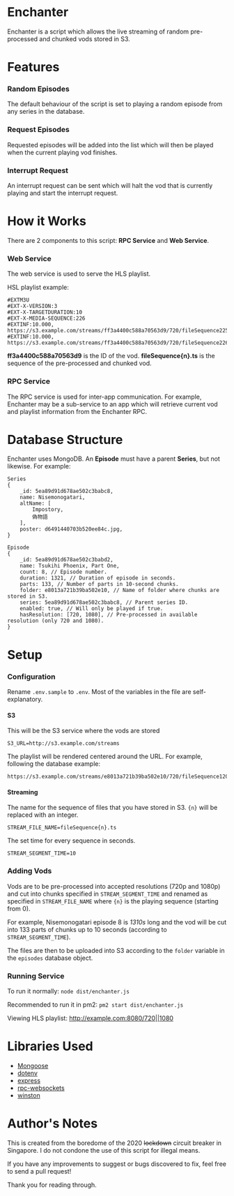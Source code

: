# Enchanter

Enchanter is a script which allows the live streaming of random pre-processed and chunked vods stored in S3.


# Features
### Random Episodes
The default behaviour of the script is set to playing a random episode from any series in the database.

### Request Episodes
Requested episodes will be added into the list which will then be played when the current playing vod finishes.

### Interrupt Request
An interrupt request can be sent which will halt the vod that is currently playing and start the interrupt request.

# How it Works
There are 2 components to this script: **RPC Service** and **Web Service**.

### Web Service
The web service is used to serve the HLS playlist. 

HSL playlist example:
```
#EXTM3U
#EXT-X-VERSION:3
#EXT-X-TARGETDURATION:10
#EXT-X-MEDIA-SEQUENCE:226
#EXTINF:10.000,
https://s3.example.com/streams/ff3a4400c588a70563d9/720/fileSequence225.ts
#EXTINF:10.000,
https://s3.example.com/streams/ff3a4400c588a70563d9/720/fileSequence226.ts
```
**ff3a4400c588a70563d9** is the ID of the vod.
**fileSequence{n}.ts** is the sequence of the pre-processed and chunked vod.

### RPC Service
The RPC service is used for inter-app communication. For example, Enchanter may be a sub-service to an app which will retrieve current vod and playlist information from the Enchanter RPC.

# Database Structure
Enchanter uses MongoDB. An **Episode** must have a parent **Series**, but not likewise.
For example:
```
Series
{
	_id: 5ea89d91d678ae502c3babc8,
	name: Nisemonogatari,
	altName: [
		Impostory,
		偽物語
	],
	poster: d6491440703b520ee84c.jpg,
}
```
```
Episode
{
	_id: 5ea89d91d678ae502c3babd2,
	name: Tsukihi Phoenix, Part One,
	count: 8, // Episode number.
	duration: 1321, // Duration of episode in seconds.
	parts: 133, // Number of parts in 10-second chunks.
	folder: e8013a721b39ba502e10, // Name of folder where chunks are stored in S3.
	series: 5ea89d91d678ae502c3babc8, // Parent series ID.
	enabled: true, // Will only be played if true.
	hasResolution: [720, 1080], // Pre-processed in available resolution (only 720 and 1080).
}
```

# Setup
### Configuration
Rename `.env.sample` to `.env`. Most of the variables in the file are self-explanatory.

#### S3
This will be the S3 service where the vods are stored
```
S3_URL=http://s3.example.com/streams
```
The playlist will be rendered centered  around the URL. For example, following the database example:
```
https://s3.example.com/streams/e8013a721b39ba502e10/720/fileSequence120.ts
```

#### Streaming
The name for the sequence of files that you have stored in S3. `{n}` will be replaced with an integer.
```
STREAM_FILE_NAME=fileSequence{n}.ts
```


The set time for every sequence in seconds.
```
STREAM_SEGMENT_TIME=10
```


### Adding Vods
Vods are to be pre-processed into accepted resolutions (720p and 1080p) and cut into chunks specified in `STREAM_SEGMENT_TIME` and renamed as specified in `STREAM_FILE_NAME` where `{n}` is the playing sequence (starting from 0).

For example, Nisemonogatari episode 8 is *1310s* long and the vod will be cut into 133 parts of chunks up to 10 seconds (according to `STREAM_SEGMENT_TIME`).

The files are then to be uploaded into S3 according to the `folder`  variable in the `episodes` database object.

### Running Service
To run it normally: `node dist/enchanter.js`

Recommended to run it in pm2: `pm2 start dist/enchanter.js`

Viewing HLS playlist: http://example.com:8080/720||1080

# Libraries Used

 - [Mongoose](https://www.npmjs.com/package/mongoose)
 - [dotenv](https://www.npmjs.com/package/dotenv)
 - [express](https://www.npmjs.com/package/express)
 - [rpc-websockets](https://www.npmjs.com/package/mongoose)
 - [winston](https://www.npmjs.com/package/winston)

# Author's Notes
This is created from the boredome of the 2020 ~~lockdown~~ circuit breaker in Singapore. I do not condone the use of this script for illegal means.

If you have any improvements to suggest or bugs discovered to fix, feel free to send a pull request!

Thank you for reading through.
